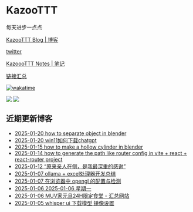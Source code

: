 # KazooTTT
每天进步一点点

[KazooTTT Blog | 博客](https://blog.kazoottt.top)

[twitter](https://x.com/KazooTTT)

[KazoooTTT Notes | 笔记](https://notes.kazoottt.top)

[链接汇总](https://bento.me/kazoottt)

[![wakatime](https://wakatime.com/badge/user/d3dc2570-e4bf-4469-b0c2-127b495e8b91.svg)](https://wakatime.com/@d3dc2570-e4bf-4469-b0c2-127b495e8b91)

<a href="https://github.com/anuraghazra/github-readme-stats">
  <img align="left" src="https://github-readme-stats.vercel.app/api?username=KazooTTT&theme=radical" />
</a>

<a href="https://github.com/anuraghazra/github-readme-stats">
  <img src="https://github-readme-stats.vercel.app/api/top-langs/?username=KazooTTT&theme=radical" />
</a>


## 近期更新博客
<!-- BLOG-POST-LIST:START -->
 - [2025-01-20 how to separate object in blender](https://blog.kazoottt.top/blog/how-to-separate-object-in-blender/)
 - [2025-01-20 win11如何下载chatgpt](https://blog.kazoottt.top/blog/win11chatgpt/)
 - [2025-01-15 how to make a hollow cylinder in blender](https://blog.kazoottt.top/blog/how-to-make-a-hollow-cylinder-in-blender/)
 - [2025-01-14 how to generate the path like router config in vite + react + react-router project](https://blog.kazoottt.top/blog/how-to-generate-the-path-like-router-config-in-vite-react-react-router-project/)
 - [2025-01-12 “原来亲人在侧，是我最深重的感谢”](https://blog.kazoottt.top/blog/plain-and-simple-is-true/)
 - [2025-01-07 ollama + excel处理器开发总结](https://blog.kazoottt.top/blog/ollama-excel-processor-development-summary/)
 - [2025-01-07 在浏览器中 opengl 的配置与检测](https://blog.kazoottt.top/blog/how-to-check-opengl-configuration-and-detection-in-browser/)
 - [2025-01-06 2025-01-06 星期一](https://blog.kazoottt.top/diary/diary-2025-01-06/)
 - [2025-01-06 MUV家元旦24H限定食堂 - 汇总网站](https://blog.kazoottt.top/blog/milklovemuv/)
 - [2025-01-05 whisper ui 下载模型 镜像设置](https://blog.kazoottt.top/blog/whisper-ui-download-model-mirror-setting/)<!-- BLOG-POST-LIST:END -->

